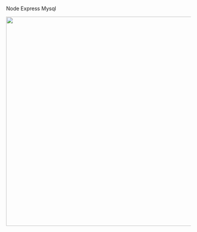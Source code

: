 Node Express Mysql


<p align="center">
	<img src="screenshot/Node_express_mysql.gif" width="570">
</p>

